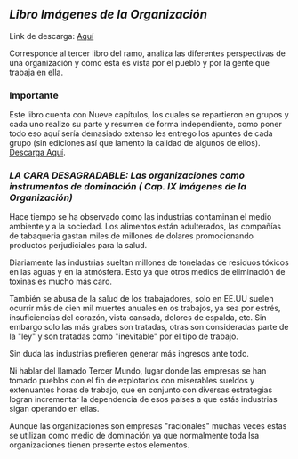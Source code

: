 ## _Libro Imágenes de la Organización_

Link de descarga: [Aquí](https://mega.co.nz/#!zUB0kTBa!wMdUNmSGPfGMu9yUewokPY-o7c9Fvw_m3PXHSpxDOzQ)

Corresponde al tercer libro del ramo, analiza las diferentes perspectivas de 
una organización y como esta es vista por el pueblo y por la gente que trabaja 
en ella.

### Importante

Este libro cuenta con Nueve capítulos, los cuales se repartieron en grupos y 
cada uno realizo su parte y resumen de forma independiente, como poner todo 
eso aquí sería demasiado extenso les entrego los apuntes de cada grupo (sin ediciones así que lamento la calidad de algunos de ellos). [Descarga Aquí]().

### _LA CARA DESAGRADABLE: Las organizaciones como instrumentos de dominación ( Cap. IX Imágenes de la Organización)_

Hace tiempo se ha observado como las industrias contaminan el medio ambiente y 
a la sociedad. Los alimentos están adulterados, las compañías de tabaqueria 
gastan miles de millones de dolares promocionando productos perjudiciales para 
la salud.

Diariamente las industrias sueltan millones de toneladas de residuos tóxicos 
en las aguas y en la atmósfera. Esto ya que otros medios de eliminación de 
toxinas es mucho más caro.

También se abusa de la salud de los trabajadores, solo en EE.UU suelen ocurrir 
más de cien mil muertes anuales en os trabajos, ya sea por estrés, 
insuficiencias del corazón, vista cansada, dolores de espalda, etc. Sin 
embargo solo las más grabes son tratadas, otras son consideradas parte de la 
"ley" y son tratadas como "inevitable" por el tipo de trabajo.

Sin duda las industrias prefieren generar más ingresos ante todo.

Ni hablar del llamado Tercer Mundo, lugar donde las empresas se han tomado 
pueblos con el fin de explotarlos con miserables sueldos y extenuantes horas 
de trabajo, que en conjunto con diversas estrategias logran incrementar la 
dependencia de esos países a que estás industrias sigan operando en ellas.

Aunque las organizaciones son empresas "racionales" muchas veces estas se 
utilizan como medio de dominación ya que normalmente toda lsa organizaciones 
tienen presente estos elementos.